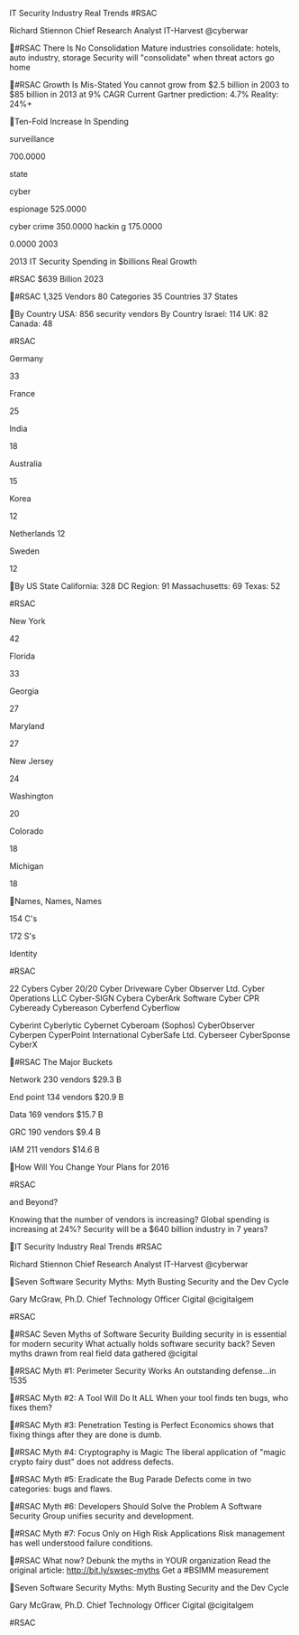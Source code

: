 IT Security Industry Real Trends
#RSAC

Richard Stiennon
Chief Research Analyst IT-Harvest @cyberwar

#RSAC
There Is No Consolidation
Mature industries consolidate: hotels, auto industry, storage Security will "consolidate" when threat actors go home

#RSAC
Growth Is Mis-Stated
You cannot grow from $2.5 billion in 2003 to $85 billion in 2013 at 9% CAGR Current Gartner prediction: 4.7% Reality: 24%+

Ten-Fold Increase In Spending

surveillance

700.0000

state

cyber

espionage
525.0000

cyber crime
350.0000
hackin
g 175.0000

0.0000 2003

2013
IT Security Spending in $billions
Real Growth

#RSAC
$639 Billion
2023

#RSAC
1,325 Vendors
80 Categories 35 Countries 37 States

By Country
USA: 856 security vendors
By Country Israel: 114 UK: 82 Canada: 48

#RSAC

Germany

33

France

25

India

18

Australia

15

Korea

12

Netherlands 12

Sweden

12

By US State
California: 328
DC Region: 91 Massachusetts: 69 Texas: 52

#RSAC

New York

42

Florida

33

Georgia

27

Maryland

27

New Jersey

24

Washington

20

Colorado

18

Michigan

18

Names, Names, Names

154 C's

172 S's

Identity

#RSAC

22 Cybers Cyber 20/20 Cyber Driveware Cyber Observer Ltd. Cyber Operations LLC Cyber-SIGN Cybera CyberArk Software
Cyber CPR Cybeready Cybereason Cyberfend Cyberflow

Cyberint Cyberlytic Cybernet Cyberoam (Sophos) CyberObserver Cyberpen CyperPoint International
CyberSafe Ltd. Cyberseer CyberSponse CyberX

#RSAC
The Major Buckets

Network 230 vendors
$29.3 B

End point 134 vendors
$20.9 B

Data 169 vendors
$15.7 B

GRC 190 vendors
$9.4 B

IAM 211 vendors
$14.6 B

How Will You Change Your Plans for 2016

#RSAC

and Beyond?

Knowing that the number of vendors is increasing? Global spending is increasing at 24%? Security will be a $640 billion industry in 7 years?

IT Security Industry Real Trends
#RSAC

Richard Stiennon
Chief Research Analyst IT-Harvest @cyberwar

Seven Software Security Myths:
Myth Busting Security and the Dev Cycle

Gary McGraw, Ph.D.
Chief Technology Officer Cigital @cigitalgem

#RSAC

#RSAC
Seven Myths of Software Security
Building security in is essential for modern security What actually holds software security back? Seven myths drawn from real field data gathered @cigital

#RSAC
Myth #1: Perimeter Security Works
An outstanding defense...in 1535

#RSAC
Myth #2: A Tool Will Do It ALL
When your tool finds ten bugs, who fixes them?

#RSAC
Myth #3: Penetration Testing is Perfect
Economics shows that fixing things after they are done is dumb.

#RSAC
Myth #4: Cryptography is Magic
The liberal application of "magic crypto fairy dust" does not address defects.

#RSAC
Myth #5: Eradicate the Bug Parade
Defects come in two categories: bugs and flaws.

#RSAC
Myth #6: Developers Should Solve the Problem
A Software Security Group unifies security and development.

#RSAC
Myth #7: Focus Only on High Risk Applications
Risk management has well understood failure conditions.

#RSAC
What now?
Debunk the myths in YOUR organization Read the original article: http://bit.ly/swsec-myths Get a #BSIMM measurement

Seven Software Security Myths:
Myth Busting Security and the Dev Cycle

Gary McGraw, Ph.D.
Chief Technology Officer Cigital @cigitalgem

#RSAC

